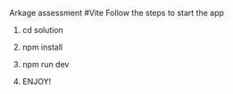 Arkage assessment
#Vite
Follow the steps to start the app

1. cd solution

2. npm install

3. npm run dev

4. ENJOY!
